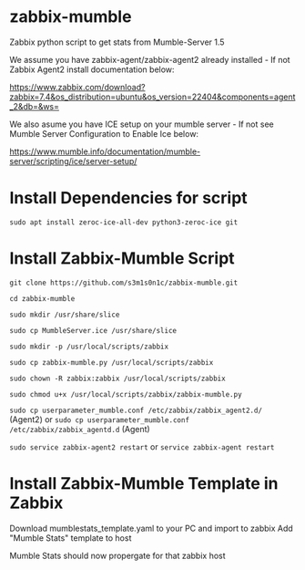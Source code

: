 # zabbix-mumble
Zabbix python script to get stats from Mumble-Server 1.5

We assume you have zabbix-agent/zabbix-agent2 already installed - If not Zabbix Agent2 install documentation below:

https://www.zabbix.com/download?zabbix=7.4&os_distribution=ubuntu&os_version=22404&components=agent_2&db=&ws=

We also asume you have ICE setup on your mumble server - If not see Mumble Server Configuration to Enable Ice below:

https://www.mumble.info/documentation/mumble-server/scripting/ice/server-setup/


# Install Dependencies for script

`sudo apt install zeroc-ice-all-dev python3-zeroc-ice git`

# Install Zabbix-Mumble Script

`git clone https://github.com/s3m1s0n1c/zabbix-mumble.git`

`cd zabbix-mumble`

`sudo mkdir /usr/share/slice`

`sudo cp MumbleServer.ice /usr/share/slice`

`sudo mkdir -p /usr/local/scripts/zabbix`

`sudo cp zabbix-mumble.py /usr/local/scripts/zabbix`

`sudo chown -R zabbix:zabbix /usr/local/scripts/zabbix`

`sudo chmod u+x /usr/local/scripts/zabbix/zabbix-mumble.py`

`sudo cp userparameter_mumble.conf /etc/zabbix/zabbix_agent2.d/` (Agent2) or `sudo cp userparameter_mumble.conf /etc/zabbix/zabbix_agentd.d` (Agent)

`sudo service zabbix-agent2 restart` or `service zabbix-agent restart`

# Install Zabbix-Mumble Template in Zabbix

Download mumblestats_template.yaml to your PC and import to zabbix
Add "Mumble Stats" template to host

Mumble Stats should now propergate for that zabbix host


